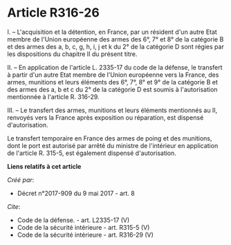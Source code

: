# Article R316-26

I. – L'acquisition et la détention, en France, par un résident d'un autre Etat membre de l'Union européenne des armes des 6°,
7° et 8° de la catégorie B et des armes des a, b, c, g, h, i, j et k du 2° de la catégorie D sont régies par les dispositions
du chapitre II du présent titre. 

II. – En application de l'article L. 2335-17 du code de la défense, le transfert à partir d'un autre Etat membre de l'Union
européenne vers la France, des armes, munitions et leurs éléments des 6°, 7°, 8° et 9° de la catégorie B et des armes des a,
b et c du 2° de la catégorie D est soumis à l'autorisation mentionnée à l'article R. 316-29. 

III. – Le transfert des armes, munitions et leurs éléments mentionnés au II, renvoyés vers la France après exposition ou
réparation, est dispensé d'autorisation. 

Le transfert temporaire en France des armes de poing et des munitions, dont le port est autorisé par arrêté du ministre de
l'intérieur en application de l'article R. 315-5, est également dispensé d'autorisation.

**Liens relatifs à cet article**

_Créé par_:

  - Décret n°2017-909 du 9 mai 2017 - art. 8

_Cite_:

  - Code de la défense. - art. L2335-17 (V)
  - Code de la sécurité intérieure - art. R315-5 (V)
  - Code de la sécurité intérieure - art. R316-29 (V)
